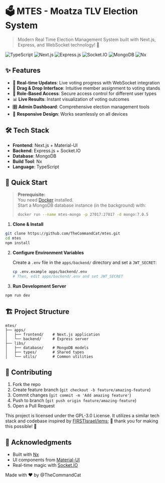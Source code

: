 # 🗳️ MTES - Moatza TLV Election System

> Modern Real Time Election Management System built with Next.js, Express, and WebSocket technology! 🚀

![TypeScript](https://img.shields.io/badge/TypeScript-007ACC?style=for-the-badge&logo=typescript&logoColor=white)
![Next.js](https://img.shields.io/badge/Next.js-000000?style=for-the-badge&logo=next.js&logoColor=white)
![Express.js](https://img.shields.io/badge/Express.js-000000?style=for-the-badge&logo=express&logoColor=white)
![Socket.IO](https://img.shields.io/badge/Socket.IO-010101?style=for-the-badge&logo=socket.io&logoColor=white)
![MongoDB](https://img.shields.io/badge/MongoDB-4EA94B?style=for-the-badge&logo=mongodb&logoColor=white)
![Nx](https://img.shields.io/badge/Nx-143055?style=for-the-badge&logo=nx&logoColor=white)

## ✨ Features

- 🔄 **Real-time Updates**: Live voting progress with WebSocket integration
- 🎯 **Drag & Drop Interface**: Intuitive member assignment to voting stands
- 🔐 **Role-Based Access**: Secure access control for different user types
- 📊 **Live Results**: Instant visualization of voting outcomes
- 🎛️ **Admin Dashboard**: Comprehensive election management tools
- 📱 **Responsive Design**: Works seamlessly on all devices

## 🛠️ Tech Stack

- **Frontend**: Next.js + Material-UI
- **Backend**: Express.js + Socket.IO
- **Database**: MongoDB
- **Build Tool**: Nx
- **Language**: TypeScript

## 🚀 Quick Start

> **Prerequisite:**  
> You need [Docker](https://www.docker.com/get-started/) installed.  
> Start a MongoDB database instance (in the background) with:
>
> ```bash
> docker run --name mtes-mongo -p 27017:27017 -d mongo:7.0.5
> ```

1. **Clone & Install**

```bash
git clone https://github.com/TheCommandCat/mtes.git
cd mtes
npm install
```

2. **Configure Environment Variables**

   Create a `.env` file in the `apps/backend/` directory and set a `JWT_SECRET`:

   ```bash
   cp .env.example apps/backend/.env
   # Then, edit apps/backend/.env and set JWT_SECRET
   ```

3. **Run Development Server**

```bash
npm run dev
```

## 🏗️ Project Structure

```
mtes/
├── apps/
│   ├── frontend/    # Next.js application
│   └── backend/     # Express server
├── libs/
│   ├── database/    # MongoDB models
│   ├── types/       # Shared types
│   └── utils/       # Common utilities
```

## 🤝 Contributing

1. Fork the repo
2. Create feature branch (`git checkout -b feature/amazing-feature`)
3. Commit changes (`git commit -m 'Add amazing feature'`)
4. Push to branch (`git push origin feature/amazing-feature`)
5. Open a Pull Request

This project is licensed under the GPL-3.0 License. It utilizes a similar tech stack and codebase inspired by [FIRSTIsrael/lems](https://github.com/FIRSTIsrael/lems); 🙏 thank you for making this possible! 🚀

## 🙏 Acknowledgments

- Built with [Nx](https://nx.dev)
- UI components from [Material-UI](https://mui.com)
- Real-time magic with [Socket.IO](https://socket.io)

Made with ❤️ by @TheCommandCat
